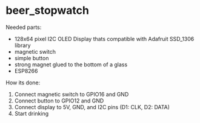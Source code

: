 # beer_stopwatch

Needed parts: 
- 128x64 pixel I2C OLED Display thats compatible with Adafruit SSD_1306 library
- magnetic switch
- simple button
- strong magnet glued to the bottom of a glass
- ESP8266

How its done:
1) Connect magnetic switch to GPIO16 and GND
2) Connect button to GPIO12 and GND
3) Connect display to 5V, GND, and I2C pins (D1: CLK, D2: DATA)
4) Start drinking
